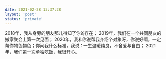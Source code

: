 ```yaml
---
date: 2021-02-28 13:37:28
layout: 'post'
status: 'private'
---
```


2018年，我从身旁的朋友那儿得知了你的存在；
2019年，我们在一个共同朋友的搬家聚会上第一次见面；
2020年，我和你说帮我介绍个对象呀，你说好啊，一定帮你物色物色；你问我什么标准，我说：一生温暖纯良，不舍爱与自由；
2021年，我们第一次单独吃饭，我很开心。
